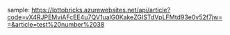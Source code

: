 sample: https://lottobricks.azurewebsites.net/api/article?code=vX4RJPEMviAFcEE4u7QV1ualG0KakeZGISTdVpLFMtd93e0v52f7jw==&article=test%20number%2038
